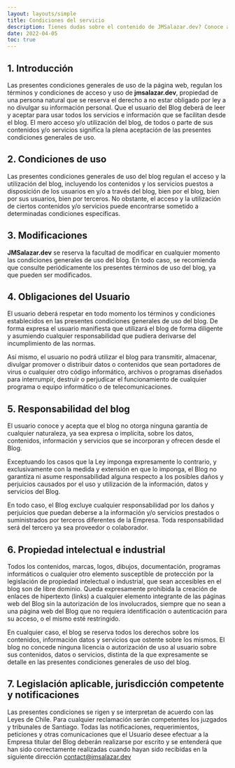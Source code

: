 ```yaml
---
layout: layouts/simple
title: Condiciones del servicio
description: Tienes dudas sobre el contenido de JMSalazar.dev? Conoce aquí las condiciones del servicio.
date: 2022-04-05
toc: true
---
```

## 1. Introducción

Las presentes condiciones generales de uso de la página web, regulan los términos y condiciones de acceso y uso de **jmsalazar.dev**, propiedad de una persona natural que se reserva el derecho a no estar obligado por ley a no divulgar su información personal. Que el usuario del Blog deberá de leer y aceptar para usar todos los servicios e información que se facilitan desde el blog. El mero acceso y/o utilización del blog, de todos o parte de sus contenidos y/o servicios significa la plena aceptación de las presentes condiciones generales de uso.

## 2. Condiciones de uso

Las presentes condiciones generales de uso del blog regulan el acceso y la utilización del blog, incluyendo los contenidos y los servicios puestos a disposición de los usuarios en y/o a través del blog, bien por el blog, bien por sus usuarios, bien por terceros. No obstante, el acceso y la utilización de ciertos contenidos y/o servicios puede encontrarse sometido a determinadas condiciones específicas.

## 3. Modificaciones

**JMSalazar.dev** se reserva la facultad de modificar en cualquier momento las condiciones generales de uso del blog. En todo caso, se recomienda que consulte periódicamente los presentes términos de uso del blog, ya que pueden ser modificados.

## 4. Obligaciones del Usuario

El usuario deberá respetar en todo momento los términos y condiciones establecidos en las presentes condiciones generales de uso del blog. De forma expresa el usuario manifiesta que utilizará el blog de forma diligente y asumiendo cualquier responsabilidad que pudiera derivarse del incumplimiento de las normas.

Así mismo, el usuario no podrá utilizar el blog para transmitir, almacenar, divulgar promover o distribuir datos o contenidos que sean portadores de virus o cualquier otro código informático, archivos o programas diseñados para interrumpir, destruir o perjudicar el funcionamiento de cualquier programa o equipo informático o de telecomunicaciones.

## 5. Responsabilidad del blog

El usuario conoce y acepta que el blog no otorga ninguna garantía de cualquier naturaleza, ya sea expresa o implícita, sobre los datos, contenidos, información y servicios que se incorporan y ofrecen desde el Blog.

Exceptuando los casos que la Ley imponga expresamente lo contrario, y exclusivamente con la medida y extensión en que lo imponga, el Blog no garantiza ni asume responsabilidad alguna respecto a los posibles daños y perjuicios causados por el uso y utilización de la información, datos y servicios del Blog.

En todo caso, el Blog excluye cualquier responsabilidad por los daños y perjuicios que puedan deberse a la información y/o servicios prestados o suministrados por terceros diferentes de la Empresa. Toda responsabilidad será del tercero ya sea proveedor o colaborador.

## 6. Propiedad intelectual e industrial

Todos los contenidos, marcas, logos, dibujos, documentación, programas informáticos o cualquier otro elemento susceptible de protección por la legislación de propiedad intelectual o industrial, que sean accesibles en el blog son de libre dominio. Queda expresamente prohibida la creación de enlaces de hipertexto (links) a cualquier elemento integrante de las páginas web del Blog sin la autorización de los involucrados, siempre que no sean a una página web del Blog que no requiera identificación o autenticación para su acceso, o el mismo esté restringido.

En cualquier caso, el blog se reserva todos los derechos sobre los contenidos, información datos y servicios que ostente sobre los mismos. El blog no concede ninguna licencia o autorización de uso al usuario sobre sus contenidos, datos o servicios, distinta de la que expresamente se detalle en las presentes condiciones generales de uso del blog.

## 7. Legislación aplicable, jurisdicción competente y notificaciones

Las presentes condiciones se rigen y se interpretan de acuerdo con las Leyes de Chile. Para cualquier reclamación serán competentes los juzgados y tribunales de Santiago. Todas las notificaciones, requerimientos, peticiones y otras comunicaciones que el Usuario desee efectuar a la Empresa titular del Blog deberán realizarse por escrito y se entenderá que han sido correctamente realizadas cuando hayan sido recibidas en la siguiente dirección [contact@jmsalazar.dev](mailto:contact@jmsalazar.dev)
